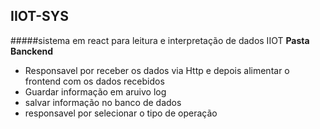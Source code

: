 ## IIOT-SYS
#####sistema em react para leitura e interpretação de dados IIOT
 **Pasta Banckend**
  - Responsavel por receber os dados via Http e depois alimentar o frontend com os dados recebidos
  - Guardar informação em aruivo log
  - salvar informação no banco de dados
  - responsavel por selecionar o tipo de operação

